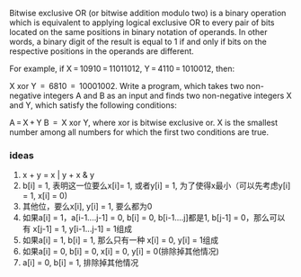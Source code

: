 Bitwise exclusive OR (or bitwise addition modulo two) is a binary operation which is equivalent to applying logical exclusive OR to every pair of bits located on the same positions in binary notation of operands. In other words, a binary digit of the result is equal to 1 if and only if bits on the respective positions in the operands are different.

For example, if X = 10910 = 11011012, Y = 4110 = 1010012, then:

X xor Y  =  6810  =  10001002.
Write a program, which takes two non-negative integers A and B as an input and finds two non-negative integers X and Y, which satisfy the following conditions:

A = X + Y
B  =  X xor Y, where xor is bitwise exclusive or.
X is the smallest number among all numbers for which the first two conditions are true.


### ideas
1. x + y = x | y + x & y
2. b[i] = 1, 表明这一位要么x[i]= 1, 或者y[i] = 1, 为了使得x最小（可以先考虑y[i] = 1, x[i] = 0)
3. 其他位，要么x[i], y[i] = 1, 要么都为0
4. 如果a[i] = 1，a[i-1....j-1] = 0, b[i] = 0, b[i-1....j]都是1, b[j-1] = 0，那么可以有 x[j-1] = 1, y[i-1...j-1] = 1组成
5. 如果a[i] = 1, b[i] = 1, 那么只有一种 x[i] = 0, y[i] = 1组成
6. 如果a[i] = 0, b[i] = 0, x[i] = 0, y[i] = 0(排除掉其他情况)
7. a[i] = 0, b[i] = 1, 排除掉其他情况